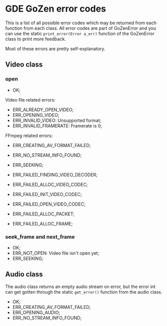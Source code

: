 # GDE GoZen error codes

This is a list of all possible error codes which may be returned from each function from each class. All error codes are part of GoZenError and you can use the static `print_error(Error a_err)` function of the GoZenError class to print more feedback.

Most of these errors are pretty self-explanatory.

## Video class

### open
- OK;

Video file related errors:
- ERR_ALREADY_OPEN_VIDEO;
- ERR_OPENING_VIDEO;
- ERR_INVALID_VIDEO: Unsupported format;
- ERR_INVALID_FRAMERATE: Framerate is 0;

FFmpeg related errors:
- ERR_CREATING_AV_FORMAT_FAILED;
- ERR_NO_STREAM_INFO_FOUND;
- ERR_SEEKING;

- ERR_FAILED_FINDING_VIDEO_DECODER;
- ERR_FAILED_ALLOC_VIDEO_CODEC;
- ERR_FAILED_INIT_VIDEO_CODEC;
- ERR_FAILED_OPEN_VIDEO_CODEC;

- ERR_FAILED_ALLOC_PACKET;
- ERR_FAILED_ALLOC_FRAME;

### seek_frame and next_frame

- OK;
- ERR_NOT_OPEN: Video file isn't open yet;
- ERR_SEEKING;

## Audio class

The audio class returns an empty audio stream on error, but the error int can get gotten through the static `get_error()` function from the audio class.

- OK;
- ERR_CREATING_AV_FORMAT_FAILED;
- ERR_OPENING_AUDIO;
- ERR_NO_STREAM_INFO_FOUND;

